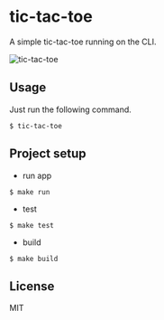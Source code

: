 # tic-tac-toe

A simple tic-tac-toe running on the CLI.

![tic-tac-toe](https://github.com/user-attachments/assets/5eaf10c6-9a81-4e8b-9e24-fa20d992bc6d)

## Usage

Just run the following command.

```
$ tic-tac-toe
```

## Project setup

- run app
```
$ make run
```

- test
```
$ make test
```

- build
```
$ make build
```

## License

MIT
